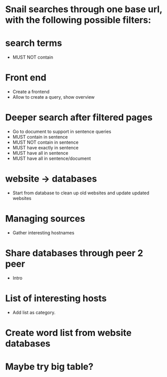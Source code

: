 
# Snail searches through one base url, with the following possible filters:
# search terms
- MUST NOT contain

# Front end
- Create a frontend
- Allow to create a query, show overview

# Deeper search after filtered pages
- Go to document to support in sentence queries
- MUST contain in sentence
- MUST NOT contain in sentence
- MUST have exactly in sentence
- MUST have all in sentence
- MUST have all in sentence/document

# website -> databases
- Start from database to clean up old websites and update updated websites
 
# Managing sources
- Gather interesting hostnames

# Share databases through peer 2 peer
- Intro

# List of interesting hosts
- Add list as category.

# Create word list from website databases


# Maybe try big table? 